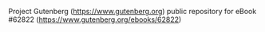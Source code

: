 Project Gutenberg (https://www.gutenberg.org) public repository for eBook #62822 (https://www.gutenberg.org/ebooks/62822)
